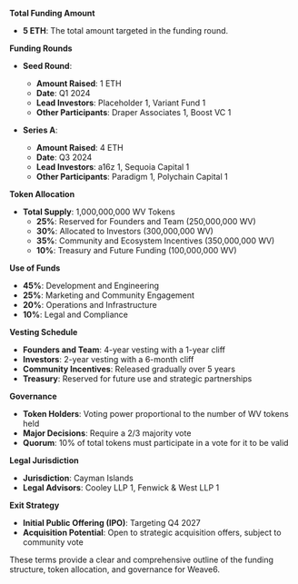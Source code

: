 **Total Funding Amount**

- **5 ETH**: The total amount targeted in the funding round.


**Funding Rounds**

- **Seed Round**:
   - **Amount Raised**: 1 ETH
   - **Date**: Q1 2024
   - **Lead Investors**: Placeholder 1, Variant Fund 1
   - **Other Participants**: Draper Associates 1, Boost VC 1

- **Series A**:
   - **Amount Raised**: 4 ETH
   - **Date**: Q3 2024
   - **Lead Investors**: a16z 1, Sequoia Capital 1
   - **Other Participants**: Paradigm 1, Polychain Capital 1


**Token Allocation**

- **Total Supply**: 1,000,000,000 WV Tokens
   - **25%**: Reserved for Founders and Team (250,000,000 WV)
   - **30%**: Allocated to Investors (300,000,000 WV)
   - **35%**: Community and Ecosystem Incentives (350,000,000 WV)
   - **10%**: Treasury and Future Funding (100,000,000 WV)


**Use of Funds**

- **45%**: Development and Engineering
- **25%**: Marketing and Community Engagement
- **20%**: Operations and Infrastructure
- **10%**: Legal and Compliance


**Vesting Schedule**

- **Founders and Team**: 4-year vesting with a 1-year cliff
- **Investors**: 2-year vesting with a 6-month cliff
- **Community Incentives**: Released gradually over 5 years
- **Treasury**: Reserved for future use and strategic partnerships


**Governance**

- **Token Holders**: Voting power proportional to the number of WV tokens held
- **Major Decisions**: Require a 2/3 majority vote
- **Quorum**: 10% of total tokens must participate in a vote for it to be valid


**Legal Jurisdiction**

- **Jurisdiction**: Cayman Islands
- **Legal Advisors**: Cooley LLP 1, Fenwick & West LLP 1


**Exit Strategy**

- **Initial Public Offering (IPO)**: Targeting Q4 2027
- **Acquisition Potential**: Open to strategic acquisition offers, subject to community vote

These terms provide a clear and comprehensive outline of the funding structure, token allocation, and governance for Weave6.
